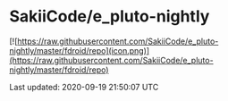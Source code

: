 
# SakiiCode/e_pluto-nightly

[![https://raw.githubusercontent.com/SakiiCode/e_pluto-nightly/master/fdroid/repo](icon.png)](https://raw.githubusercontent.com/SakiiCode/e_pluto-nightly/master/fdroid/repo)

Last updated: 2020-09-19 21:50:07 UTC